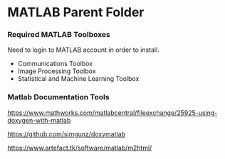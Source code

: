 # MATLAB Parent Folder


### Required MATLAB Toolboxes

Need to login to MATLAB account in order to install.


- Communications Toolbox
- Image Processing Toolbox
- Statistical and Machine Learning Toolbox



### Matlab Documentation Tools


https://www.mathworks.com/matlabcentral/fileexchange/25925-using-doxygen-with-matlab

https://github.com/simgunz/doxymatlab

https://www.artefact.tk/software/matlab/m2html/




